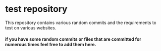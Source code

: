 # test repository
This repository contains various random commits and the requirements to test on various websites.

#### if you have some random commits or files that are committed for numerous times feel free to add them here.

